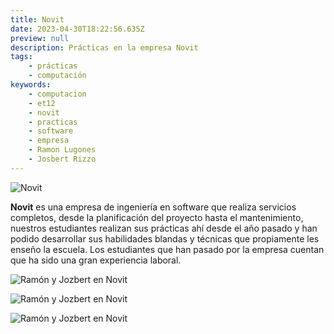 ```yaml
---
title: Novit
date: 2023-04-30T18:22:56.635Z
preview: null
description: Prácticas en la empresa Novit
tags:
    - prácticas
    - computación
keywords:
    - computacion
    - et12
    - novit
    - practicas
    - software
    - empresa
    - Ramon Lugones
    - Josbert Rizzo
---
```


![Novit](https://static.wixstatic.com/media/fec849_fefb92adedcc4003a4475e823da2a981~mv2.jpg/v1/fill/w_1080,h_1080,al_c/fec849_fefb92adedcc4003a4475e823da2a981~mv2.jpg?height=180px&&width=200px)

**Novit** es una empresa de ingeniería en software que realiza servicios completos, desde la planificación del proyecto hasta el mantenimiento, nuestros estudiantes realizan sus prácticas ahí desde el año pasado y han podido desarrollar sus habilidades blandas y técnicas que propiamente les enseño la escuela. Los estudiantes que han pasado por la empresa cuentan que ha sido una gran experiencia laboral.

![Ramón y Jozbert en Novit](https://i.postimg.cc/L6DSbsWK/novitsmile.jpg?height=430px&&width=700px)

![Ramón y Jozbert en Novit](https://i.postimg.cc/ZRCVPwyD/novit2.jpg?height=570px&width=410px)

![Ramón y Jozbert en Novit](https://i.postimg.cc/QNPxqCv6/novitwork.jpg)


